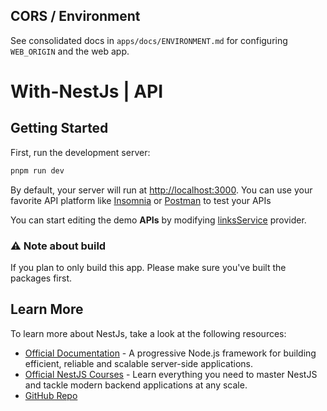 ## CORS / Environment

See consolidated docs in `apps/docs/ENVIRONMENT.md` for configuring `WEB_ORIGIN` and the web app.
# With-NestJs | API

## Getting Started

First, run the development server:

```bash
pnpm run dev
```

By default, your server will run at [http://localhost:3000](http://localhost:3000). You can use your favorite API platform like [Insomnia](https://insomnia.rest/) or [Postman](https://www.postman.com/) to test your APIs

You can start editing the demo **APIs** by modifying [linksService](./src/links/links.service.ts) provider.

### ⚠️ Note about build

If you plan to only build this app. Please make sure you've built the packages first.

## Learn More

To learn more about NestJs, take a look at the following resources:

- [Official Documentation](https://docs.nestjs.com) - A progressive Node.js framework for building efficient, reliable and scalable server-side applications.
- [Official NestJS Courses](https://courses.nestjs.com) - Learn everything you need to master NestJS and tackle modern backend applications at any scale.
- [GitHub Repo](https://github.com/nestjs/nest)

